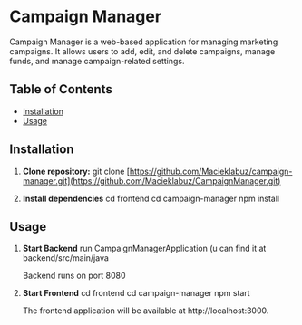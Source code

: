 # Campaign Manager

Campaign Manager is a web-based application for managing marketing campaigns. It allows users to add, edit, and delete campaigns, manage funds, and manage campaign-related settings.

## Table of Contents
- [Installation](#installation)
- [Usage](#use)

## Installation

1. **Clone repository:**
   git clone [https://github.com/Macieklabuz/campaign-manager.git](https://github.com/Macieklabuz/CampaignManager.git)

2. **Install dependencies**
   cd frontend
   cd campaign-manager
   npm install

## Usage

1. **Start Backend**
   run CampaignManagerApplication (u can find it at backend/src/main/java
      
   Backend runs on port 8080

3. **Start Frontend**
   cd frontend
   cd campaign-manager
   npm start

   The frontend application will be available at http://localhost:3000.

